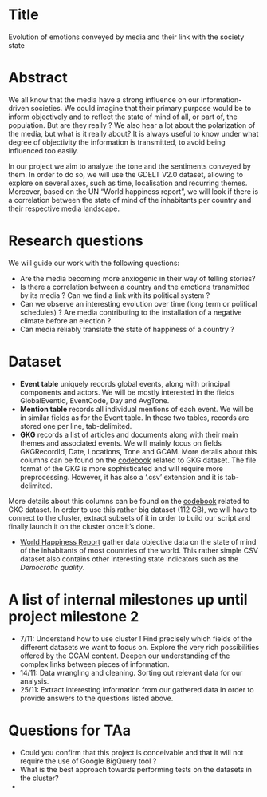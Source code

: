 # Title
Evolution of emotions conveyed by media and their link with the society state

# Abstract
We all know that the media have a strong influence on our information-driven societies. We could imagine that their primary purpose would be to inform objectively and to reflect the state of mind of all, or part of, the population. But are they really ? We also hear a lot about the polarization of the media, but what is it really about?  It is always useful to know under what degree of objectivity the information is transmitted, to avoid being influenced too easily.

In our project we aim to analyze the tone and the sentiments conveyed by them.  In order to do so, we will use the GDELT V2.0 dataset, allowing to explore on several axes, such as time, localisation and recurring themes. Moreover, based on the UN “World happiness report”, we will look if there is a correlation between the state of mind of the inhabitants per country and their respective media landscape. 

# Research questions 
We will guide our work with the following questions: 
  - Are the media becoming more anxiogenic in their way of telling stories? 
  - Is there a correlation between a country and the emotions transmitted by its media ? Can   we find a link with its political system ? 
  - Can we observe an interesting evolution over time (long term or political schedules) ? Are media contributing to the installation of a negative climate before an election ?
  - Can media reliably translate the state of happiness of a country ?  

# Dataset
  * **Event table** uniquely records global events, along with principal components and actors. We will be mostly interested in the fields GlobalEventId, EventCode, Day and AvgTone.
* **Mention table** records all individual mentions of each event. We will be in similar fields as for the Event table.
In these two tables, records are stored one per line, tab-delimited.
* **GKG** records a list of articles and documents along with their main themes and associated events. We will mainly focus on fields GKGRecordId, Date, Locations, Tone and GCAM. More details about this columns can be found on the [codebook](http://data.gdeltproject.org/documentation/GDELT-Global_Knowledge_Graph_Codebook-V2.pdf)  related to GKG dataset.
The file format of the GKG is more sophisticated and will require more preprocessing. However, it has also a ‘.csv’ extension and it is tab-delimited.

More details about this columns can be found on the [codebook](http://data.gdeltproject.org/documentation/GDELT-Global_Knowledge_Graph_Codebook-V2.pdf)  related to GKG dataset.
In order to use this rather big dataset (112 GB), we will have to connect to the cluster, extract subsets of it in order to build our script and finally launch it on the cluster once it’s done.

  - [World Happiness Report](http://worldhappiness.report/) gather data objective data on  the state of mind of the inhabitants of most countries of the world. This rather simple CSV dataset also contains other interesting state indicators such as the *Democratic quality*.

# A list of internal milestones up until project milestone 2

  - 7/11: Understand how to use cluster ! Find precisely which fields of the different datasets we want to focus on. Explore the very rich possibilities offered by the GCAM content. Deepen our understanding of the complex links between pieces of information.
  - 14/11: Data wrangling and cleaning. Sorting out relevant data for our analysis. 
  - 25/11: Extract interesting information from our gathered data in order to provide answers to the questions listed above.

# Questions for TAa

  - Could you confirm that this project is conceivable and that it will not require the use of Google BigQuery tool ?
  - What is the best approach towards performing tests on the datasets in the cluster? 
  - 

